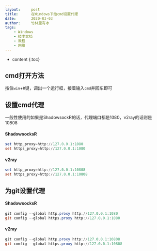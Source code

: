 ```yaml
---
layout:     post
title:      在Windows下给cmd设置代理
date:       2020-03-03
author:     竹林里有冰
tags:
    - Windows
    - 技术文档
    - 教程
    - 网络
---
```


* content
{:toc}

## cmd打开方法
按住```win```+```R```键，调出一个运行框，接着输入```cmd```并回车即可
## 设置cmd代理
一般性使用的如果是ShadowsockR的话，代理端口都是1080，v2ray的话则是10808

#### ShadowsocksR

```powershell
set http_proxy=http://127.0.0.1:1080
set https_proxy=http://127.0.0.1:1080
```
#### v2ray

```powershell
set http_proxy=http://127.0.0.1:10808
set https_proxy=http://127.0.0.1:10808
```

## 为git设置代理

#### ShadowsocksR

```powershell
git config --global http.proxy http://127.0.0.1:1080
git config --global https.proxy http://127.0.0.1:1080
```

#### v2ray

```powershell
git config --global http.proxy http://127.0.0.1:10808
git config --global https.proxy http://127.0.0.1:10808
```

